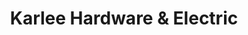 ---
title: "Karlee Hardware & Electric"
url: /new-york/karlee-hardware-und-electric/
shop: Eisenwaren
---